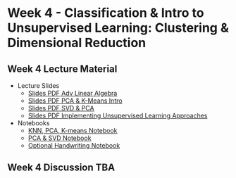 # Week 4 - Classification & Intro to Unsupervised Learning: Clustering & Dimensional Reduction

## Week 4 Lecture Material
- Lecture Slides
    - [Slides PDF Adv Linear Algebra](https://drive.google.com/file/d/1378NzD2U-N0y5QfA4gHKGzC7nrD_TFgG/view?usp=sharing)
    - [Slides PDF PCA & K-Means Intro](https://drive.google.com/file/d/1oR6NlQ0KkAwAr-eDwj5s4KAF6itsH24M/view?usp=drive_link)
    - [Slides PDF SVD & PCA](https://drive.google.com/file/d/1-316-gzXQ3TYdHaQISbFh-lzkoLEifUv/view?usp=sharing)
    - [Slides PDF Implementing Unsupervised Learning Approaches](https://drive.google.com/file/d/1iR_kaxdMpfv7lzBDW-IWRuu6HuRGW2fz/view?usp=drive_link)
- Notebooks
    - [KNN, PCA, K-means Notebook](https://colab.research.google.com/drive/143CVREWYGYD2vLb03wW4ncwWuZxWeArw?usp=sharing)
    - [PCA & SVD Notebook](https://colab.research.google.com/drive/1lIp9tqJ0n4PkbLsbwTLJYCJc4qgwYr6j?usp=sharing)
    - [Optional Handwriting Notebook](https://colab.research.google.com/drive/1WbfmOQ8O4MpR_XfmqDRTaC3kEX_4joz5?usp=sharing)
## Week 4 Discussion TBA
<!--
- [Slides](https://drive.google.com/file/d/1LRThy4rEi5QRJEc-z4ZNO1Sc1RwhEyi4/view?usp=sharing)
- [Notebook](https://colab.research.google.com/drive/1K6yAVZ6HTDcGo-Lch2VPABnqgVKF-9uu?usp=sharing)
## Week 8 Discussion
- [Slides](https://drive.google.com/file/d/1R62QVW8zy9GIaeY9gqdRyHmgz6Exx7Tb/view?usp=sharing)
- [Notebook](https://colab.research.google.com/drive/1VnBpRYNbA7rNiXiFc9ug3XllppWhFXoB?usp=sharing)
